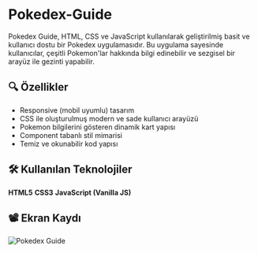 # Pokedex-Guide
Pokedex Guide, HTML, CSS ve JavaScript kullanılarak geliştirilmiş basit ve kullanıcı dostu bir Pokedex uygulamasıdır. Bu uygulama sayesinde kullanıcılar, çeşitli Pokemon'lar hakkında bilgi edinebilir ve sezgisel bir arayüz ile gezinti yapabilir.

## 🔍 Özellikler

- Responsive (mobil uyumlu) tasarım
- CSS ile oluşturulmuş modern ve sade kullanıcı arayüzü
- Pokemon bilgilerini gösteren dinamik kart yapısı
- Component tabanlı stil mimarisi
- Temiz ve okunabilir kod yapısı

## 🛠️ Kullanılan Teknolojiler

**HTML5** 
**CSS3** 
**JavaScript (Vanilla JS)**

## 📽️ Ekran Kaydı
![Pokedex Guide](https://github.com/user-attachments/assets/cc9450a9-33a7-4290-b748-4347ba755fc6)
